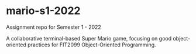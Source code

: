 # mario-s1-2022

Assignment repo for Semester 1 - 2022

A collaborative terminal-based Super Mario game, focusing on good object-oriented practices for FIT2099 Object-Oriented Programming.
